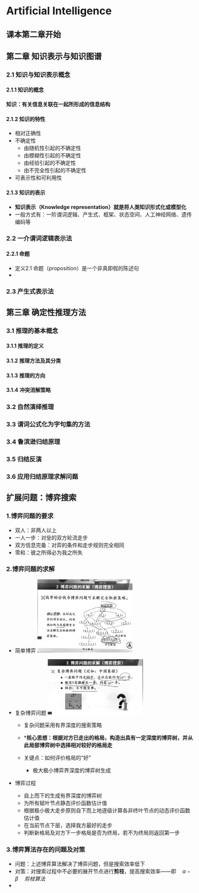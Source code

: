 # Artificial Intelligence

## 课本第二章开始

## 第二章 知识表示与知识图谱

### 2.1 知识与知识表示概念

#### 2.1.1 知识的概念

**知识：有关信息关联在一起所形成的信息结构**

#### 2.1.2 知识的特性

- 相对正确性
- 不确定性
  - 由随机性引起的不确定性
  - 由模糊性引起的不确定性
  - 由经验引起的不确定性
  - 由不完全性引起的不确定性
- 可表示性和可利用性

#### 2.1.3 知识的表示

- **知识表示（Knowledge representation）就是将人类知识形式化或模型化**
- 一般方式有：一阶谓词逻辑、产生式、框架、状态空间、人工神经网络、遗传编码等

### 2.2 一介谓词逻辑表示法

#### 2.2.1 命题

- 定义2.1 命题（proposition）是一个非真即假的陈述句
- 

### 2.3 产生式表示法

## 第三章 确定性推理方法

### 3.1 推理的基本概念

#### 3.1.1 推理的定义

#### 3.1.2 推理方法及其分类

#### 3.1.3 推理的方向

#### 3.1.4 冲突消解策略

### 3.2 自然演绎推理

### 3.3 谓词公式化为字句集的方法

### 3.4 鲁滨逊归结原理

### 3.5 归结反演

### 3.6 应用归结原理求解问题

## 扩展问题：博弈搜索

### 1.博弈问题的要求

- 双人：非两人以上
- 一人一步：对垒的双方轮流走步
- 双方信息完备：对弈的条件和走步规则完全相同
- 零和：彼之所得必为我之所失

### 2.博弈问题的求解

- 简单博弈
  <img src="Fundamental%20of%20Artificial%20Intelligence.assets/1665629324863.jpg" alt="1665629324863" style="zoom:25%;" />

- 复杂博弈问题
  <img src="Fundamental%20of%20Artificial%20Intelligence.assets/1665629441017.jpg" alt="1665629441017" style="zoom:25%;" />

  - 复杂问题采用有界深度的搜索策略

  - ***核心思想：根据对方已走出的格局，构造出具有一定深度的博弈树，并从此局部博弈树中选择相对较好的格局走**

  - 关键点：如何评价格局的“好”

    - 极大极小博弈界深度的博弈树生成

- 博弈过程

  - 自上而下的生成有界深度的博弈树
  - 为所有赋叶节点静态评价函数估计值
  - 根据极小极大走步原则自下而上地逐级计算各非终叶节点的动态评价函数估计值
  - 在当前节点下层，选择我方最好的走步
  - 判断新格局及对方下一步格局是否为终局，若不为终局则返回第一步

### 3.博弈算法存在的问题及对策

- 问题：上述博弈算法解决了博弈问题，但是搜索效率低下
- 对策：对搜索过程中不必要的展开节点进行**剪枝**，提高搜索效率——即$\quad\alpha - \beta\quad 剪枝算法$
- 